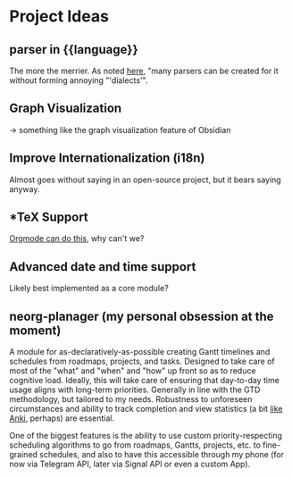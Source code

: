 # Project Ideas

## parser in {{language}} 

The more the merrier. As noted [here](https://github.com/nvim-neorg/neorg/blob/main/ROADMAP.md#external-tooling), "many parsers can be created for it without forming annoying "'dialects'".

## Graph Visualization

→ something like the graph visualization feature of Obsidian

## Improve Internationalization (i18n)

Almost goes without saying in an open-source project, but it bears saying anyway.

## *TeX Support

[Orgmode can do this](https://orgmode.org/manual/Embedded-LaTeX.html), why can't we?

## Advanced date and time support

Likely best implemented as a core module?

## neorg-planager (my personal obsession at the moment)

A module for as-declaratively-as-possible creating Gantt timelines and schedules from roadmaps, projects, and tasks. Designed to take care of most of the "what" and "when" and "how" up front so as to reduce cognitive load. Ideally, this will take care of ensuring that day-to-day time usage aligns with long-term priorities. Generally in line with the GTD methodology, but tailored to my needs. Robustness to unforeseen circumstances and ability to track completion and view statistics (a bit [like Anki](https://docs.ankiweb.net/stats.html), perhaps) are essential.

One of the biggest features is the ability to use custom priority-respecting scheduling algorithms to go from roadmaps, Gantts, projects, etc. to fine-grained schedules, and also to have this accessible through my phone (for now via Telegram API, later via Signal API or even a custom App).